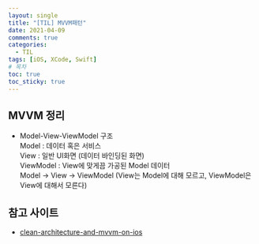 ```yaml
---
layout: single
title: "[TIL] MVVM패턴"
date: 2021-04-09
comments: true
categories:
  - TIL
tags: [iOS, XCode, Swift]
# 목차
toc: true
toc_sticky: true
---
```

## MVVM 정리
- Model-View-ViewModel 구조  
  Model : 데이터 혹은 서비스  
  View : 일반 UI화면 (데이터 바인딩된 화면)  
  ViewModel : View에 맞게끔 가공된 Model 데이터  
  Model -> View -> ViewModel (View는 Model에 대해 모르고, ViewModel은 View에 대해서 모른다)

## 참고 사이트
- [clean-architecture-and-mvvm-on-ios](https://tech.olx.com/clean-architecture-and-mvvm-on-ios-c9d167d9f5b3)
  
